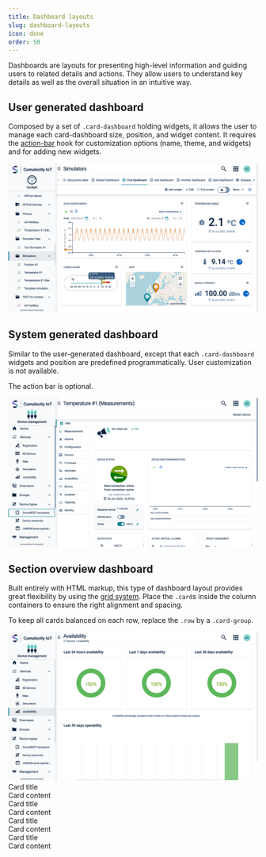 ```yaml
---
title: Dashboard layouts
slug: dashboard-layouts
icon: done
order: 50
---
```

<!-- markdownlint-disable MD007 -->
<!-- markdownlint-disable MD025 -->
<!-- markdownlint-disable MD033 -->
<!-- markdownlint-disable MD051 -->

Dashboards are layouts for presenting high-level information and guiding users to related details
and actions. They allow users to understand key details as well as the overall situation in an
intuitive way.

## User generated dashboard

Composed by a set of `.card-dashboard` holding widgets, it allows the user to manage each
card-dashboard size, position, and widget content. It requires the
[action-bar](#/develop/hooks/action-bar/overview) hook for customization options (name, theme, and
widgets) and for adding new widgets.

<codex-tutorial-example class="c8y-codex-override c8y-codex-override--no-code">
<div class="container-fluid">
  <img class="img-responsive m-b-24" alt="Data grid devices" src="../../images/ui-guidelines/layouts/dashboard.png">
</div>
</codex-tutorial-example>

## System generated dashboard

Similar to the user-generated dashboard, except that each `.card-dashboard` widgets and position are
predefined programmatically. User customization is not available.

The action bar is optional.

<codex-tutorial-example class="c8y-codex-override c8y-codex-override--no-code">
<div class="container-fluid">
  <img class="img-responsive m-b-24" alt="Data grid devices" src="../../images/ui-guidelines/layouts/device-dashboard.png">
</div>
</codex-tutorial-example>

## Section overview dashboard

Built entirely with HTML markup, this type of dashboard layout provides great flexibility by using
the [grid system](#/utilities/using-the-grid). Place the `.card`s inside
the column containers to ensure the right alignment and spacing.

To keep all cards balanced on each row, replace the `.row` by a `.card-group`.

<codex-tutorial-example class="c8y-codex-override">
<div class="container-fluid">
  <img class="img-responsive m-b-24" alt="Data grid devices" src="../../images/ui-guidelines/layouts/html-dashboard.png">
  <!-- important -->
<div class="card-group">
  <div class="col-md-4">
    <div class="card">
      <div class="card-header separator">
        <div class="card-title">Card title</div>
      </div>
      <div class="card-block">
        Card content
      </div>
    </div>
  </div>
  <div class="col-md-4">
    <div class="card">
      <div class="card-header separator">
        <div class="card-title">Card title</div>
      </div>
      <div class="card-block">
        Card content
      </div>
    </div>
  </div>
  <div class="col-md-4">
    <div class="card">
      <div class="card-header separator">
        <div class="card-title">Card title</div>
      </div>
      <div class="card-block">
        Card content
      </div>
    </div>
  </div>
  <div class="col-md-12">
    <div class="card">
      <div class="card-header separator">
        <div class="card-title">Card title</div>
      </div>
      <div class="card-block">
        Card content
      </div>
    </div>
  </div>
</div>
<!-- /important -->
</div>

</codex-tutorial-example>
